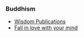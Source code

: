 ### Buddhism

- [Wisdom Publications](https://www.youtube.com/channel/UCKrdx4usaugOhLzjvYmzpIg/playlists)
- [Fall in love with your mind](https://youtu.be/R65fofzqkm8)